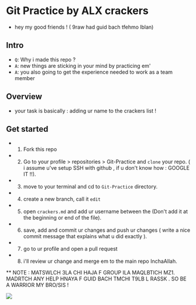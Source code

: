 # Git Practice by ALX crackers

- hey my good friends ! ( 9raw had guid bach tfehmo lblan)

## Intro

- `Q`: Why i made this repo ?
- `A`: new things are sticking in your mind by practicing em'
- `A`: you also going to get the experience needed to work as a team member

## Overview

- your task is basically : adding ur name to the crackers list !

## Get started

- 1. Fork this repo

- 2. Go to your profile > repositories > Git-Practice and `clone` your repo. ( i assume u've setup SSH with github , if u don't know how : GOOGLE IT !!).  

- 3. move to your terminal and cd to `Git-Practice` directory. 

- 4. create a new branch, call it `edit` 

- 5. open `crackers.md` and add ur username between the  (Don't add it at the beginning or end of the file).

- 6. save, add and commit ur changes and push ur changes ( write a nice commit message that explains what u did exactly ).

- 7. go to ur profile and open a pull request

- 8. i'll review ur change and merge em to the main repo InchaAllah.

** NOTE : MATSWLCH 3LA CHI HAJA F GROUP ILA MAQLBTICH MZ1. MADRTCH ANY HELP HNAYA F GUID BACH TMCHI T9LB L RASSK . SO BE A WARRIOR MY BRO/SIS !

![](https://media3.giphy.com/media/3oeSAz6FqXCKuNFX6o/giphy.gif?cid=ecf05e47dx9h3566dt8mnlxtrscloalepxai4b4cxx65znb3&rid=giphy.gif&ct=g)
